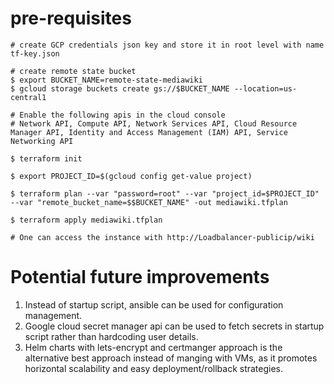 # pre-requisites

```shell
# create GCP credentials json key and store it in root level with name tf-key.json

# create remote state bucket
$ export BUCKET_NAME=remote-state-mediawiki
$ gcloud storage buckets create gs://$BUCKET_NAME --location=us-central1

# Enable the following apis in the cloud console
# Network API, Compute API, Network Services API, Cloud Resource Manager API, Identity and Access Management (IAM) API, Service Networking API

```
```shell
$ terraform init

$ export PROJECT_ID=$(gcloud config get-value project)

$ terraform plan --var "password=root" --var "project_id=$PROJECT_ID" --var "remote_bucket_name=$$BUCKET_NAME" -out mediawiki.tfplan

$ terraform apply mediawiki.tfplan

# One can access the instance with http://Loadbalancer-publicip/wiki
```

# Potential future improvements

1. Instead of startup script, ansible can be used for configuration management.
2. Google cloud secret manager api can be used to fetch secrets in startup script rather than hardcoding user details.
3. Helm charts with lets-encrypt and certmanger approach is the alternative best approach instead of manging with VMs, as it promotes horizontal scalability and easy deployment/rollback strategies.
